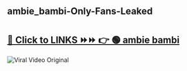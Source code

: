 
 ## ambie_bambi-Only-Fans-Leaked

# <h2><a href="https://clipsfans.com/ambie_bambi&ref=git">🔗 Click to LINKS ⏩⏩ 👉 🟢 ambie bambi </a></h2>

<a href="https://clipsfans.com/ambie_bambi&ref=git" rel="nofollow" data-target="animated-image.originalLink"><img src="https://i.ibb.co.com/xMMVF88/686577567.gif" alt="Viral Video Original" style="max-width: 100%; display: inline-block;" data-target="animated-image.originalImage"></a>

